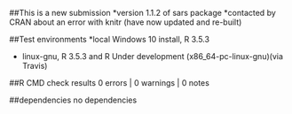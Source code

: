 
##This is a new submission
*version 1.1.2 of sars package
*contacted by CRAN about an error with knitr (have now updated and re-built)


##Test environments
*local Windows 10 install, R 3.5.3
* linux-gnu, R 3.5.3 and R Under development (x86_64-pc-linux-gnu)(via Travis)
 
##R CMD check results
0 errors | 0 warnings | 0 notes

##dependencies
no dependencies
